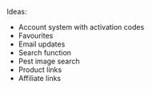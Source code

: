 Ideas:
- Account system with activation codes
- Favourites
- Email updates
- Search function
- Pest image search
- Product links
- Affiliate links